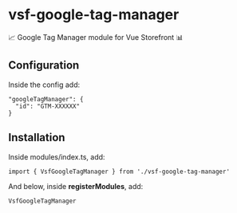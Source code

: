 # vsf-google-tag-manager

 📈 Google Tag Manager module for Vue Storefront 📊 

## Configuration
Inside the config add:
```
"googleTagManager": {
  "id": "GTM-XXXXXX"
}
```

## Installation
Inside modules/index.ts, add:
```
import { VsfGoogleTagManager } from './vsf-google-tag-manager'
```
And below, inside **registerModules**, add:
```
VsfGoogleTagManager
```
